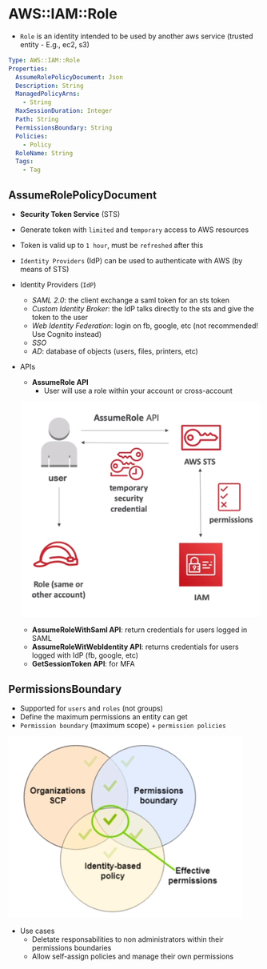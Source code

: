 # AWS::IAM::Role

- `Role` is an identity intended to be used by another aws service (trusted entity - E.g., ec2, s3)

```yaml
Type: AWS::IAM::Role
Properties:
  AssumeRolePolicyDocument: Json
  Description: String
  ManagedPolicyArns:
    - String
  MaxSessionDuration: Integer
  Path: String
  PermissionsBoundary: String
  Policies:
    - Policy
  RoleName: String
  Tags:
    - Tag
```

## AssumeRolePolicyDocument

- **Security Token Service** (STS)

- Generate token with `limited` and `temporary` access to AWS resources
- Token is valid up to `1 hour`, must be `refreshed` after this
- `Identity Providers` (IdP) can be used to authenticate with AWS (by means of STS)

- Identity Providers (`IdP`)

  - _SAML 2.0_: the client exchange a saml token for an sts token
  - _Custom Identity Broker_: the IdP talks directly to the sts and give the token to the user
  - _Web Identity Federation_: login on fb, google, etc (not recommended! Use Cognito instead)
  - _SSO_
  - _AD_: database of objects (users, files, printers, etc)

- APIs

  - **AssumeRole API**
    - User will use a role within your account or cross-account

  ![AssumeRole](../../../images/sts-assume-role.png)

  - **AssumeRoleWithSaml API**: return credentials for users logged in SAML
  - **AssumeRoleWitWebIdentity API**: returns credentials for users logged with IdP (fb, google, etc)
  - **GetSessionToken API**: for MFA

## PermissionsBoundary

- Supported for `users` and `roles` (not groups)
- Define the maximum permissions an entity can get
- `Permission boundary` (maximum scope) + `permission policies`

![Permission Boundaries](../../../images/iam-permission-boundaries.png)

- Use cases
  - Deletate responsabilities to non administrators within their permissions boundaries
  - Allow self-assign policies and manage their own permissions
